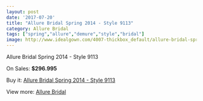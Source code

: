 ```yaml
---
layout: post
date: '2017-07-20'
title: "Allure Bridal Spring 2014 - Style 9113"
category: Allure Bridal
tags: ["spring","allure","demure","style","bridal"]
image: http://www.idealgown.com/4007-thickbox_default/allure-bridal-spring-2014-style-9113.jpg
---
```

Allure Bridal Spring 2014 - Style 9113

On Sales: **$296.995**
<a href="https://www.idealgown.com/en/allure-bridal/1851-allure-bridal-spring-2014-style-9113.html"><amp-img layout="responsive" width="600" height="600" src="//www.idealgown.com/4007-thickbox_default/allure-bridal-spring-2014-style-9113.jpg" alt="Allure Bridal Spring 2014 - Style 9113 0" /></a>
<a href="https://www.idealgown.com/en/allure-bridal/1851-allure-bridal-spring-2014-style-9113.html"><amp-img layout="responsive" width="600" height="600" src="//www.idealgown.com/4009-thickbox_default/allure-bridal-spring-2014-style-9113.jpg" alt="Allure Bridal Spring 2014 - Style 9113 1" /></a>
<a href="https://www.idealgown.com/en/allure-bridal/1851-allure-bridal-spring-2014-style-9113.html"><amp-img layout="responsive" width="600" height="600" src="//www.idealgown.com/4008-thickbox_default/allure-bridal-spring-2014-style-9113.jpg" alt="Allure Bridal Spring 2014 - Style 9113 2" /></a>

Buy it: [Allure Bridal Spring 2014 - Style 9113](https://www.idealgown.com/en/allure-bridal/1851-allure-bridal-spring-2014-style-9113.html "Allure Bridal Spring 2014 - Style 9113")

View more: [Allure Bridal](https://www.idealgown.com/en/29-allure-bridal "Allure Bridal")